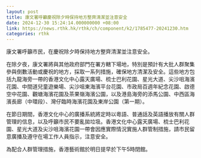 ```yaml
---
layout: post
title: 康文署呼籲慶祝除夕時保持地方整齊清潔並注意安全
date: 2024-12-30 15:24:14.000000000 +08:00
link: https://news.rthk.hk/rthk/ch/component/k2/1785477-20241230.htm
categories: rthk
---
```


康文署呼籲市民，在慶祝除夕時保持地方整齊清潔並注意安全。

在除夕夜，康文署將與其他政府部門在署方轄下場地，特別是預計有大批人群聚集參與倒數活動或慶祝的地方，採取一系列措施，確保地方清潔及安全。這些地方包括九龍海旁一帶的香港文化中心露天廣場、梳士巴利花園、星光大道、尖沙咀海濱花園、中間道兒童遊樂場、尖沙咀東海濱平台花園、市政局百週年紀念花園、啟德空中花園、觀塘海濱花園及茶果嶺海濱公園，以及港島海旁的添馬公園、中西區海濱長廊（中環段）、灣仔臨時海濱花園及東岸公園（第一期）。
 
在節日期間，香港文化中心的廣播系統將定時以粵語、普通話及英語播放有關人群管理的信息，以及呼籲市民不要亂拋垃圾。香港文化中心露天廣場、梳士巴利花園、星光大道及尖沙咀海濱花園一帶會因應實際情況實施人群管制措施，請市民留意廣播及遵守在場工作人員指示，注意安全。

為配合人群管理措施，香港藝術館於明日提早於下午5時閉館。
